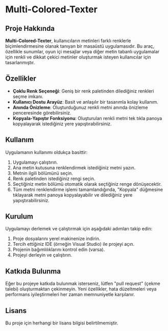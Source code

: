 # Multi-Colored-Texter

## Proje Hakkında

**Multi-Colored-Texter**, kullanıcıların metinleri farklı renklerle biçimlendirmesine olanak tanıyan bir masaüstü uygulamasıdır. Bu araç, özellikle sunumlar, oyun içi mesajlar veya diğer metin tabanlı uygulamalar için renkli ve dikkat çekici metinler oluşturmak isteyen kullanıcılar için tasarlanmıştır.

## Özellikler

-   **Çoklu Renk Seçeneği**: Geniş bir renk paletinden dilediğiniz renkleri seçme imkanı.
-   **Kullanıcı Dostu Arayüz**: Basit ve anlaşılır bir tasarımla kolay kullanım.
-   **Anında Önizleme**: Oluşturduğunuz renkli metni anında önizleme penceresinde görebilirsiniz.
-   **Kopyala-Yapıştır Fonksiyonu**: Oluşturulan renkli metni tek tıkla panoya kopyalayarak istediğiniz yere yapıştırabilirsiniz.

## Kullanım

Uygulamanın kullanımı oldukça basittir:

1.  Uygulamayı çalıştırın.
2.  Ana metin kutusuna renklendirmek istediğiniz metni yazın.
3.  Metnin ilgili bölümünü seçin.
4.  Renk paletinden istediğiniz rengi seçin.
5.  Seçtiğiniz metin bölümü otomatik olarak seçtiğiniz renge dönüşecektir.
6.  Tüm metni renklendirme işlemi tamamlandığında, "Kopyala" düğmesine tıklayarak metni panoya kopyalayabilir ve dilediğiniz yere yapıştırabilirsiniz.

## Kurulum

Uygulamayı derlemek ve çalıştırmak için aşağıdaki adımları takip edin:

1.  Proje dosyalarını yerel makinenize indirin.
2.  Tercih ettiğiniz IDE (örneğin Visual Studio) ile projeyi açın.
3.  Projenin bağımlılıklarını kontrol edin (varsa).
4.  Projeyi derleyin ve çalıştırın.

## Katkıda Bulunma

Eğer bu projeye katkıda bulunmak isterseniz, lütfen "pull request" (çekme talebi) oluşturmaktan çekinmeyin. Yeni özellikler, hata düzeltmeleri veya performans iyileştirmeleri her zaman memnuniyetle karşılanır.

## Lisans

Bu proje için herhangi bir lisans bilgisi belirtilmemiştir.